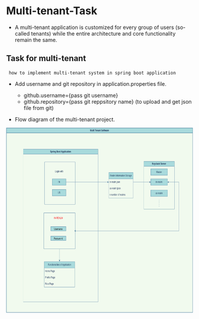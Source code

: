 Multi-tenant-Task
=================

- A multi-tenant application is customized for every group of users (so-called tenants) while the entire architecture and core functionality remain the same.


Task for multi-tenant
---------------------

	 how to implement multi-tenant system in spring boot application

- Add username and git repository in application.properties file.
	- github.username={pass git username}
	- github.repository={pass git reppsitory name} (to upload and get json file from git)

- Flow diagram of the multi-tenant project.
<img src="Multi Tenant Project Flow Diagram_.png" alt="Multiple Realms" style="width:850px;height:500px;">


